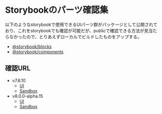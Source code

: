 # Storybookのパーツ確認集

以下のようなstorybookで使用できるUIパーツ群がパッケージとして公開されており、これをstorybookでも確認が可能だが、publicで確認できる方法が見当たらなかったので、とりあえずローカルでビルドしたものをアップする。

- [@storybook/blocks](https://www.npmjs.com/package/@storybook/blocks)
- [@storybook/components](https://www.npmjs.com/package/@storybook/components)

## 確認URL

- v7.6.10
  - [UI](https://takanorionuma.github.io/storybook-parts/v7.6.10/ui/)
  - [Sandbox](https://takanorionuma.github.io/storybook-parts/v7.6.10/sandbox/)
- v8.0.0-alpha.15
  - [UI](https://takanorionuma.github.io/storybook-parts/v8.0.0-alpha.15/ui/)
  - [Sandbox](https://takanorionuma.github.io/storybook-parts/v8.0.0-alpha.15/sandbox/)
